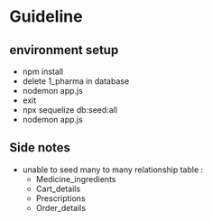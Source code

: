 # Guideline

## environment setup

- npm install
- delete 1_pharma in database
- nodemon app.js
- exit
- npx sequelize db:seed:all
- nodemon app.js


## Side notes

- unable to seed many to many relationship table :
  - Medicine_ingredients
  - Cart_details
  - Prescriptions
  - Order_details
